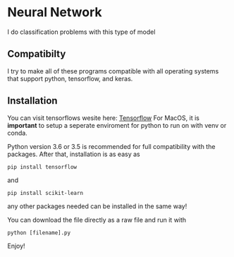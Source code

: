 # Neural Network
I do classification problems with this type of model

## Compatibilty
I try to make all of these programs compatible with all operating systems that support python, tensorflow, and keras.

## Installation
You can visit tensorflows wesite here: <a href="https://www.tensorflow.org/install/pip">Tensorflow</a>
For MacOS, it is **important** to setup a seperate enviroment for python to run on with venv or conda. 

Python version 3.6 or 3.5 is recommended for full compatibility with the packages. 
After that, installation is as easy as 

```
pip install tensorflow
```

and

```
pip install scikit-learn
```

any other packages needed can be installed in the same way! 

You can download the file directly as a raw file and run it with
```
python [filename].py
```

Enjoy!
